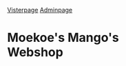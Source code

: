 <a href="https://mikast14.github.io/Moekoes-Mangos/">Visterpage</a>
<a href="https://mikast14.github.io/Moekoes-Mangos/admin/admin.html">Adminpage</a>
<h1>Moekoe's Mango's</br>
Webshop</h1>
